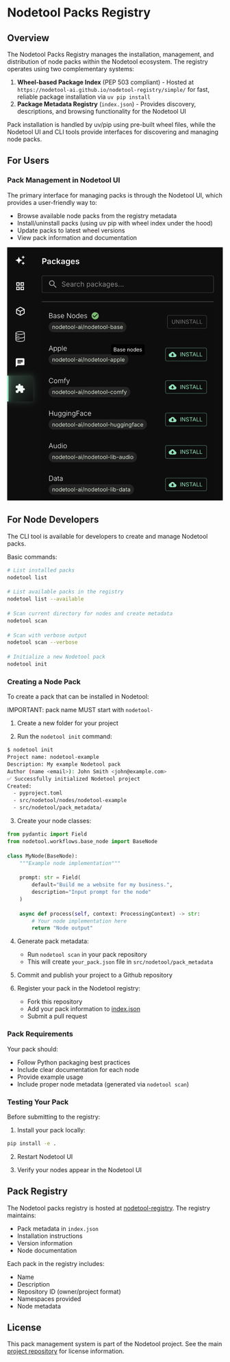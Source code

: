 # Nodetool Packs Registry

## Overview

The Nodetool Packs Registry manages the installation, management, and distribution of node packs within the Nodetool ecosystem. The registry operates using two complementary systems:

1. **Wheel-based Package Index** (PEP 503 compliant) - Hosted at `https://nodetool-ai.github.io/nodetool-registry/simple/` for fast, reliable package installation via `uv pip install`
2. **Package Metadata Registry** (`index.json`) - Provides discovery, descriptions, and browsing functionality for the Nodetool UI

Pack installation is handled by uv/pip using pre-built wheel files, while the Nodetool UI and CLI tools provide interfaces for discovering and managing node packs.

## For Users

### Pack Management in Nodetool UI

The primary interface for managing packs is through the Nodetool UI, which provides a user-friendly way to:

- Browse available node packs from the registry metadata
- Install/uninstall packs (using uv pip with wheel index under the hood)
- Update packs to latest wheel versions
- View pack information and documentation

![Packs](packages.png)

## For Node Developers

The CLI tool is available for developers to create and manage Nodetool packs.

Basic commands:

```bash
# List installed packs
nodetool list

# List available packs in the registry
nodetool list --available

# Scan current directory for nodes and create metadata
nodetool scan

# Scan with verbose output
nodetool scan --verbose

# Initialize a new Nodetool pack
nodetool init
```

### Creating a Node Pack

To create a pack that can be installed in Nodetool:

IMPORTANT: pack name MUST start with `nodetool-`

1. Create a new folder for your project

2. Run the `nodetool init` command:

```bash
$ nodetool init
Project name: nodetool-example
Description: My example Nodetool pack
Author (name <email>): John Smith <john@example.com>
✅ Successfully initialized Nodetool project
Created:
  - pyproject.toml
  - src/nodetool/nodes/nodetool-example
  - src/nodetool/pack_metadata/
```

3. Create your node classes:

```python
from pydantic import Field
from nodetool.workflows.base_node import BaseNode

class MyNode(BaseNode):
    """Example node implementation"""

    prompt: str = Field(
        default="Build me a website for my business.",
        description="Input prompt for the node"
    )

    async def process(self, context: ProcessingContext) -> str:
        # Your node implementation here
        return "Node output"
```

4. Generate pack metadata:

   - Run `nodetool scan` in your pack repository
   - This will create `your_pack.json` file in `src/nodetool/pack_metadata`

5. Commit and publish your project to a Github repository

6. Register your pack in the Nodetool registry:
   - Fork this repository
   - Add your pack information to [index.json](index.json)
   - Submit a pull request

### Pack Requirements

Your pack should:

- Follow Python packaging best practices
- Include clear documentation for each node
- Provide example usage
- Include proper node metadata (generated via `nodetool scan`)

### Testing Your Pack

Before submitting to the registry:

1. Install your pack locally:

```bash
pip install -e .
```

2. Restart Nodetool UI

3. Verify your nodes appear in the Nodetool UI

## Pack Registry

The Nodetool packs registry is hosted at [nodetool-registry](https://github.com/nodetool-ai/nodetool-registry). The registry maintains:

- Pack metadata in `index.json`
- Installation instructions
- Version information
- Node documentation

Each pack in the registry includes:

- Name
- Description
- Repository ID (owner/project format)
- Namespaces provided
- Node metadata

## License

This pack management system is part of the Nodetool project. See the main [project repository](https://github.com/nodetool-ai/nodetool) for license information.
